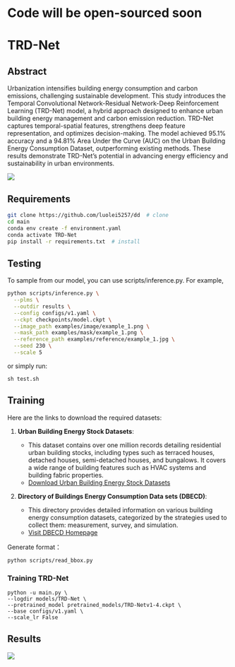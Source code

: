 # Code will be open-sourced soon

# TRD-Net

## Abstract
Urbanization intensifies building energy consumption and carbon emissions, challenging
sustainable development. This study introduces the Temporal Convolutional
Network-Residual Network-Deep Reinforcement Learning (TRD-Net) model, a hybrid
approach designed to enhance urban building energy management and carbon emission
reduction. TRD-Net captures temporal-spatial features, strengthens deep feature
representation, and optimizes decision-making. The model achieved 95.1% accuracy and
a 94.81% Area Under the Curve (AUC) on the Urban Building Energy Consumption
Dataset, outperforming existing methods. These results demonstrate TRD-Net’s
potential in advancing energy efficiency and sustainability in urban environments.

![](https://github.com/luolei5257/dd/blob/main/figure/over1131.jpg)

## Requirements

```bash
git clone https://github.com/luolei5257/dd  # clone
cd main
conda env create -f environment.yaml
conda activate TRD-Net
pip install -r requirements.txt  # install
```
## Testing

To sample from our model, you can use scripts/inference.py. For example,
```bash
python scripts/inference.py \
  --plms \
  --outdir results \
  --config configs/v1.yaml \
  --ckpt checkpoints/model.ckpt \
  --image_path examples/image/example_1.png \
  --mask_path examples/mask/example_1.png \
  --reference_path examples/reference/example_1.jpg \
  --seed 230 \
  --scale 5
```

or simply run:
```
sh test.sh
```

## Training
Here are the links to download the required datasets:

1. **Urban Building Energy Stock Datasets**:
   - This dataset contains over one million records detailing residential urban building stocks, including types such as terraced houses, detached houses, semi-detached houses, and bungalows. It covers a wide range of building features such as HVAC systems and building fabric properties.
   - [Download Urban Building Energy Stock Datasets](https://data.mendeley.com/datasets/m6vv9k9gcd/1)

2. **Directory of Buildings Energy Consumption Data sets (DBECD)**:
   - This directory provides detailed information on various building energy consumption datasets, categorized by the strategies used to collect them: measurement, survey, and simulation.
   - [Visit DBECD Homepage](https://tokhub.github.io/dbecd/)

Generate format：
```
python scripts/read_bbox.py
```

### Training TRD-Net
```
python -u main.py \
--logdir models/TRD-Net \
--pretrained_model pretrained_models/TRD-Netv1-4.ckpt \
--base configs/v1.yaml \
--scale_lr False
```

## Results

![](https://github.com/luolei5257/dd/blob/main/figure/table.jpg)
